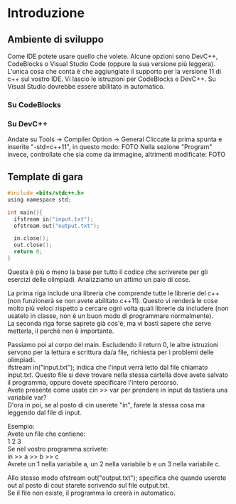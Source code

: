 # Introduzione

## Ambiente di sviluppo
Come IDE potete usare quello che volete. Alcune opzioni sono DevC++, CodeBlocks o Visual Studio Code (oppure la sua versione più leggera).
L'unica cosa che conta è che aggiungiate il supporto per la versione 11 di c++ sul vostro IDE. Vi lascio le istruzioni per CodeBlocks e DevC++. Su Visual Studio dovrebbe essere abilitato in automatico.

### Su CodeBlocks

### Su DevC++
Andate su Tools -> Compiler Option -> General
Cliccate la prima spunta e inserite "-std=c++11", in questo modo:
FOTO
Nella sezione "Program" invece, controllate che sia come da immagine, altrimenti modificate:
FOTO

## Template di gara
```C
#include <bits/stdc++.h>
using namespace std;

int main(){
  ifstream in("input.txt");
  ofstream out("output.txt");

  in.close();
  out.close();
  return 0;
}
```

Questa è più o meno la base per tutto il codice che scriverete per gli esercizi delle olimpiadi. Analizziamo un attimo un paio di cose.  

La prima riga include una libreria che comprende tutte le librerie del c++ (non funzionerà se non avete abilitato c++11). Questo vi renderà le cose molto più veloci rispetto a cercare ogni volta quali librerie da includere (non usatelo in classe, non è un buon modo di programmare normalmente).  
La seconda riga forse saprete già cos'è, ma vi basti sapere che serve metterla, il perchè non è importante.  

Passiamo poi al corpo del main. Escludendo il return 0, le altre istruzioni servono per la lettura e scrittura da/a file, richiesta per i problemi delle olimpiadi.  
ifstream in("input.txt"); indica che l'input verrà letto dal file chiamato input.txt. Questo file si deve trovare nella stessa cartella dove avete salvato il programma, oppure dovete specificare l'intero percorso.  
Avete presente come usate cin >> var per prendere in input da tastiera una variabile var?  
D'ora in poi, se al posto di cin userete "in", farete la stessa cosa ma leggendo dal file di input.  

Esempio:  
Avete un file che contiene:  
1 2 3  
Se nel vostro programma scrivete:  
in >> a >> b >> c  
Avrete un 1 nella variabile a, un 2 nella variabile b e un 3 nella variabile c.  

  
Allo stesso modo ofstream out("output.txt"); specifica che quando userete out al posto di cout starete scrivendo sul file output.txt.  
Se il file non esiste, il programma lo creerà in automatico. 

